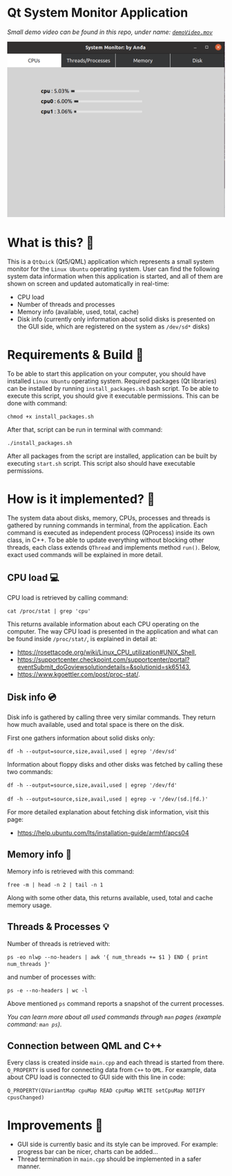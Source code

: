 # Qt System Monitor Application

*Small demo video can be found in this repo, under name: [`demoVideo.mov`](demoVideo.mov)*

![mainWindow](./mainWindow.png)

# What is this? :book:

This is a `QtQuick` (Qt5/QML) application which represents a small system monitor for the `Linux Ubuntu` operating system.
User can find the following system data information when this application is started, and all of them are shown on screen and updated automatically in real-time:

- CPU load  
- Number of threads and processes
- Memory info (available, used, total, cache)
- Disk info (currently only information about solid disks is presented on the GUI side, which are registered on the system as `/dev/sd*` disks)

# Requirements & Build :wrench: 
To be able to start this application on your computer, you should have installed `Linux Ubuntu` operating system. Required packages (Qt libraries) can be installed by running `install_packages.sh` bash script. To be able to execute this script, you should give it executable permissions. This can be done with command:
```
chmod +x install_packages.sh 
```
After that, script can be run in terminal with command: 
```
./install_packages.sh
```

After all packages from the script are installed, application can be built by executing `start.sh` script. This script also should have executable permissions.

# How is it implemented? :brain:
The system data about disks, memory, CPUs, processes and threads is gathered by running commands in terminal, from the application. Each command is executed as independent process (QProcess) inside its own class, in C++. To be able to update everything without blocking other threads, each class extends `QThread` and implements method `run()`. Below, exact used commands will be explained in more detail.

## CPU load :computer:
CPU load is retrieved by calling command: 
```
cat /proc/stat | grep 'cpu'
```
This returns available information about each CPU operating on the computer. The way CPU load is presented in the application and what can be found inside `/proc/stat/`, is explained in detail at:  
  - <https://rosettacode.org/wiki/Linux_CPU_utilization#UNIX_Shell>,
  - <https://supportcenter.checkpoint.com/supportcenter/portal?eventSubmit_doGoviewsolutiondetails=&solutionid=sk65143>,
  - <https://www.kgoettler.com/post/proc-stat/>.

## Disk info :cd:
Disk info is gathered by calling three very similar commands. They return how much available, used and total space is there on the disk.  

First one gathers information about solid disks only:
```
df -h --output=source,size,avail,used | egrep '/dev/sd'
```
Information about floppy disks and other disks was fetched by calling these two commands:
```
df -h --output=source,size,avail,used | egrep '/dev/fd'

df -h --output=source,size,avail,used | egrep -v '/dev/(sd.|fd.)'
```

For more detailed explanation about fetching disk information, visit this page: 
- https://help.ubuntu.com/lts/installation-guide/armhf/apcs04

## Memory info :file_folder:
Memory info is retrieved with this command:
```
free -m | head -n 2 | tail -n 1
```
Along with some other data, this returns available, used, total and cache memory usage. 

## Threads & Processes :bulb:
Number of threads is retrieved with:
```
ps -eo nlwp --no-headers | awk '{ num_threads += $1 } END { print num_threads }'
```

and number of processes with:
```
ps -e --no-headers | wc -l
```

Above mentioned `ps` command reports a snapshot of the current processes.

*You can learn more about all used commands through `man` pages (example command: `man ps`).*

## Connection between QML and C++
Every class is created inside `main.cpp` and each thread is started from there.
`Q_PROPERTY` is used for connecting data from `C++` to `QML`. For example, data about CPU load is connected to GUI side with this line in code:
```
Q_PROPERTY(QVariantMap cpuMap READ cpuMap WRITE setCpuMap NOTIFY cpusChanged)
```

# Improvements :art:
- GUI side is currently basic and its style can be improved. For example: progress bar can be nicer, charts can be added...
- Thread termination in `main.cpp` should be implemented in a safer manner.
